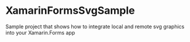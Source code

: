 # XamarinFormsSvgSample
Sample project that shows how to integrate local and remote svg graphics into your Xamarin.Forms app
